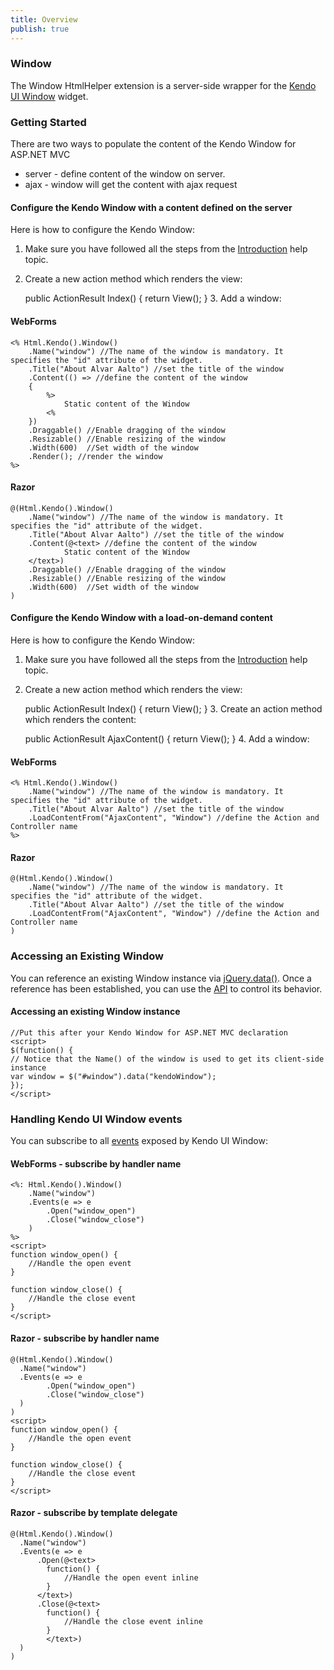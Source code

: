 ```yaml
---
title: Overview
publish: true
---
```


### Window

The Window HtmlHelper extension is a server-side wrapper for the [Kendo UI Window](http://www.kendoui.com/documentation/ui-widgets/window/overview.aspx) widget.

### Getting Started

There are two ways to populate the content of the Kendo Window for ASP.NET MVC

*   server - define content of the window on server.
*   ajax - window will get the content with ajax request 

#### Configure the Kendo Window with a content defined on the server

Here is how to configure the Kendo Window:

1.  Make sure you have followed all the steps from the [Introduction](http://www.kendoui.com/documentation/asp-net-mvc/introduction.aspx) help topic.

2.  Create a new action method which renders the view:

    public ActionResult Index()
    {
    return View();
    }
        3.  Add a window:

#### WebForms
 
    <% Html.Kendo().Window()
        .Name("window") //The name of the window is mandatory. It specifies the "id" attribute of the widget.
        .Title("About Alvar Aalto") //set the title of the window
        .Content(() => //define the content of the window
        {
            %>
                Static content of the Window
            <%
        })
        .Draggable() //Enable dragging of the window
        .Resizable() //Enable resizing of the window
        .Width(600)  //Set width of the window
        .Render(); //render the window
    %>
      
#### Razor
 
    @(Html.Kendo().Window()
        .Name("window") //The name of the window is mandatory. It specifies the "id" attribute of the widget.
        .Title("About Alvar Aalto") //set the title of the window
        .Content(@<text> //define the content of the window
                Static content of the Window
        </text>)
        .Draggable() //Enable dragging of the window
        .Resizable() //Enable resizing of the window
        .Width(600)  //Set width of the window
    )  

#### Configure the Kendo Window with a load-on-demand content

Here is how to configure the Kendo Window:

1.  Make sure you have followed all the steps from the [Introduction](http://www.kendoui.com/documentation/asp-net-mvc/introduction.aspx) help topic.

2.  Create a new action method which renders the view:

    public ActionResult Index()
    {
    return View();
    }
        3.  Create an action method which renders the content:

    public ActionResult AjaxContent()
    {
    return View();
    }
        4.  Add a window:

#### WebForms
 
    <% Html.Kendo().Window()
        .Name("window") //The name of the window is mandatory. It specifies the "id" attribute of the widget.
        .Title("About Alvar Aalto") //set the title of the window
        .LoadContentFrom("AjaxContent", "Window") //define the Action and Controller name
    %>
      
#### Razor
 
    @(Html.Kendo().Window()
        .Name("window") //The name of the window is mandatory. It specifies the "id" attribute of the widget.
        .Title("About Alvar Aalto") //set the title of the window
        .LoadContentFrom("AjaxContent", "Window") //define the Action and Controller name
    )  

### Accessing an Existing Window

You can reference an existing Window instance via [jQuery.data()](http://api.jquery.com/jQuery.data/).
Once a reference has been established, you can use the [API](http://www.kendoui.com/documentation/ui-widgets/window/methods.aspx) to control its behavior.

  

#### Accessing an existing Window instance
 
    //Put this after your Kendo Window for ASP.NET MVC declaration
    <script>
    $(function() { 
    // Notice that the Name() of the window is used to get its client-side instance
    var window = $("#window").data("kendoWindow");
    });
    </script>
      

### Handling Kendo UI Window events

You can subscribe to all [events](http://www.kendoui.com/documentation/ui-widgets/window/events.aspx) exposed by Kendo UI Window:

  

#### WebForms - subscribe by handler name
 
    <%: Html.Kendo().Window()
        .Name("window")
        .Events(e => e
            .Open("window_open")
            .Close("window_close")
        )
    %>
    <script>
    function window_open() {
        //Handle the open event
    }
    
    function window_close() {
        //Handle the close event
    }
    </script>
       

#### Razor - subscribe by handler name
 
    @(Html.Kendo().Window()
      .Name("window")
      .Events(e => e
            .Open("window_open")
            .Close("window_close")
      )
    )
    <script>
    function window_open() {
        //Handle the open event
    }
    
    function window_close() {
        //Handle the close event
    }
    </script>
       

#### Razor - subscribe by template delegate
 
    @(Html.Kendo().Window()
      .Name("window")
      .Events(e => e
          .Open(@<text>
            function() {
                //Handle the open event inline
            }
          </text>)
          .Close(@<text>
            function() {
                //Handle the close event inline
            }
            </text>)
      )
    )
     